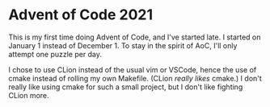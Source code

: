 # Advent of Code 2021
This is my first time doing Advent of Code, and I've started late. I started on January 1 
instead of December 1. To stay in the spirit of AoC, I'll only attempt one puzzle per day.

I chose to use CLion instead of the usual vim or VSCode, hence the use of cmake instead of 
rolling my own Makefile. (CLion _really likes_ cmake.) I don't really like using cmake for such a 
small project, but I don't like fighting CLion more.